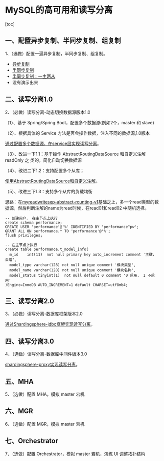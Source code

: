 # MySQL的高可用和读写分离

[toc]

## 一、配置异步复制、半同步复制、组复制

1、（选做）配置一遍异步复制，半同步复制、组复制。 

- [异步复制](https://github.com/hefrankeleyn/JAVARebuild/blob/main/Week_07_MySQL%E9%AB%98%E5%8F%AF%E7%94%A8%E5%92%8C%E8%AF%BB%E5%86%99%E5%88%86%E7%A6%BB/2021-11-25-MySQL%E4%B8%BB%E4%BB%8E%E5%A4%8D%E5%88%B6%E6%BC%94%E7%A4%BA-%E5%9C%A8ubuntu%E6%9C%8D%E5%8A%A1%E5%99%A8%E4%B8%8A%E5%88%A9%E7%94%A8docker%E5%90%AF%E5%8A%A8%E4%B8%A4%E4%B8%AAmysql%E6%9C%8D%E5%8A%A1.md)
- [半同步复制](https://github.com/hefrankeleyn/JAVARebuild/blob/main/Week_07_MySQL%E9%AB%98%E5%8F%AF%E7%94%A8%E5%92%8C%E8%AF%BB%E5%86%99%E5%88%86%E7%A6%BB/2021-11-27-MySQL%E5%8D%8A%E5%90%8C%E6%AD%A5%E5%A4%8D%E5%88%B6%E6%BC%94%E7%A4%BA.md)
- [半同步复制：一主两从](https://github.com/hefrankeleyn/JAVARebuild/blob/main/Week_07_MySQL%E9%AB%98%E5%8F%AF%E7%94%A8%E5%92%8C%E8%AF%BB%E5%86%99%E5%88%86%E7%A6%BB/2022-01-15-mysql%E5%8D%8A%E5%90%8C%E6%AD%A5%E5%A4%8D%E5%88%B6%E6%90%AD%E5%BB%BA_%E4%B8%80%E4%B8%BB%E4%B8%A4%E4%BB%8E.md)
- 没有演示出来

## 二、读写分离1.0

2、（必做）读写分离-动态切换数据源版本1.0

（1）、基于 Spring/Spring Boot，配置多个数据源(例如2个，master 和 slave)

（2）、根据具体的 Service 方法是否会操作数据，注入不同的数据源,1.0版本

[通过配置多个数据源，在service层实现读写分离](https://github.com/hefrankeleyn/JAVARebuild/tree/main/projects/my-read-write-separation-v1)。

（3）、改进一下1.1：基于操作 AbstractRoutingDataSource 和自定义注解 readOnly 之 类的，简化自动切换数据源

（4）、改进二下1.2：支持配置多个从库；

[使用AbstractRoutingDataSource和自定义注解](https://github.com/hefrankeleyn/JAVARebuild/blob/main/Week_07_MySQL%E9%AB%98%E5%8F%AF%E7%94%A8%E5%92%8C%E8%AF%BB%E5%86%99%E5%88%86%E7%A6%BB/2022-01-16-%E8%AF%BB%E5%86%99%E5%88%86%E7%A6%BBV1_%E4%BD%BF%E7%94%A8AbstractRoutingDataSource.md)。

（5）、改进三下1.3：支持多个从库的负载均衡

思路：在[myreadwritesep-abstract-rounting-v1](https://github.com/hefrankeleyn/JAVARebuild/tree/main/projects/myreadwritesep-abstract-rounting-v1)基础之上，多一个read类型的数据源，然后判断注解的name为read时候，在read01和read02 中随机选择。

```mysql
-- 创建用户， 在主节点上执行
create schema performance;
CREATE USER 'performance'@'%' IDENTIFIED BY 'performance^pw';
GRANT ALL ON performance.* TO 'performance'@'%';
flush privileges;

-- 在主节点上执行
create table performance.t_model_info(
  m_id    int(11)  not null primary key auto_increment comment '主键，自增',
  model_type varchar(128) not null unique comment '模块类型',
  model_name varchar(128) not null unique comment '模块名称',
  model_status tinyint(1)  not null default 0 comment '0 启用， 1 不启用'
)Engine=InnoDB AUTO_INCREMENT=1 default CHARSET=utf8mb4;
```

## 三、读写分离2.0

3、（必做）读写分离-数据库框架版本2.0 

[通过Shardingsphere-jdbc框架实现读写分离](https://github.com/hefrankeleyn/JAVARebuild/blob/main/Week_07_MySQL%E9%AB%98%E5%8F%AF%E7%94%A8%E5%92%8C%E8%AF%BB%E5%86%99%E5%88%86%E7%A6%BB/2022-01-19-%E5%AE%9E%E8%B7%B5Shardingsphere-jdbc%E7%9A%84%E8%AF%BB%E5%86%99%E5%88%86%E7%A6%BB.md)。

## 四、读写分离3.0

4、（选做）读写分离-数据库中间件版本3.0 

[shardingsphere-proxy实现读写分离](https://github.com/hefrankeleyn/JAVARebuild/blob/main/Week_07_MySQL%E9%AB%98%E5%8F%AF%E7%94%A8%E5%92%8C%E8%AF%BB%E5%86%99%E5%88%86%E7%A6%BB/2022-01-19-%E5%AE%9E%E8%B7%B5shardingsphere-proxy%E7%9A%84%E8%AF%BB%E5%86%99%E5%88%86%E7%A6%BB.md)。

## 五、MHA

5、（选做）配置 MHA，模拟 master 宕机 

## 六、MGR

6、（选做）配置 MGR，模拟 master 宕机 

## 七、Orchestrator

7、（选做）配置 Orchestrator，模拟 master 宕机，演练 UI 调整拓扑结构